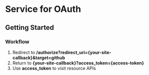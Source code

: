 # Service for OAuth

## Getting Started

### Workflow

1. Redirect to **/authorize?redirect_uri={your-site-callback}&target=github**  
1. Return to **{your-site-callback}?access_token={access-token}**  
1. Use **access_token** to visit resource APIs